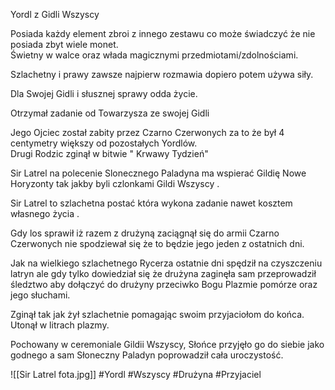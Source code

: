 Yordl z Gidli Wszyscy

Posiada każdy element zbroi z innego zestawu co może świadczyć że nie posiada zbyt wiele monet.  
Świetny w walce oraz włada magicznymi przedmiotami/zdolnościami.

Szlachetny i prawy zawsze najpierw rozmawia dopiero potem używa siły.

Dla Swojej Gidli i słusznej sprawy odda życie.

Otrzymał zadanie od Towarzysza ze swojej Gidli

Jego Ojciec został zabity przez Czarno Czerwonych za to że był 4 centymetry większy od pozostałych Yordlów.  
Drugi Rodzic zginął w bitwie " Krwawy Tydzień"

Sir Latrel na polecenie Slonecznego Paladyna ma wspierać Gildię Nowe Horyzonty tak jakby byli czlonkami Gildi Wszyscy .

Sir Latrel to szlachetna postać która wykona zadanie nawet kosztem własnego życia .

Gdy los sprawił iż razem z drużyną zaciągnął się do armii Czarno Czerwonych nie spodziewał się że to będzie jego jeden z ostatnich dni.

Jak na wielkiego szlachetnego Rycerza ostatnie dni spędził na czyszczeniu latryn ale gdy tylko dowiedział się że drużyna zaginęła sam przeprowadził śledztwo aby dołączyć do drużyny przeciwko Bogu Plazmie pomórze oraz jego słuchami.

Zginął tak jak żył szlachetnie pomagając swoim przyjaciołom do końca. Utonął w litrach plazmy.

Pochowany w ceremoniale Gildii Wszyscy, Słońce przyjęło go do siebie jako godnego a sam Słoneczny Paladyn poprowadził cała uroczystość.

![[Sir Latrel fota.jpg]]
#Yordl #Wszyscy #Drużyna #Przyjaciel
